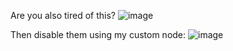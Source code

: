 Are you also tired of this?
![image](https://github.com/user-attachments/assets/4bf99a63-cbbe-4405-9f53-faecad9afb26)

Then disable them using my custom node:
![image](https://github.com/user-attachments/assets/d9fef0e4-8625-405b-bc2c-d6d94d7bd1e2)
